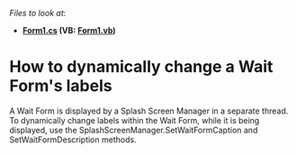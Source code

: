 <!-- default file list -->
*Files to look at*:

* **[Form1.cs](./CS/Form1.cs) (VB: [Form1.vb](./VB/Form1.vb))**
<!-- default file list end -->
# How to dynamically change a Wait Form's labels


<p>A Wait Form is displayed by a Splash Screen Manager in a separate thread. To dynamically change labels within the Wait Form, while it is being displayed, use the SplashScreenManager.SetWaitFormCaption and SetWaitFormDescription methods.</p>

<br/>


